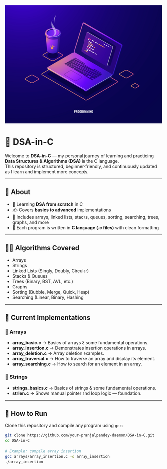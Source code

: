 <p align="center">
  <img src="assets/971.jpg" alt="DSA-in-C Banner"/>
</p>




# 🚀 DSA-in-C

Welcome to **DSA-in-C** — my personal journey of learning and practicing **Data Structures & Algorithms (DSA)** in the C language.  
This repository is structured, beginner-friendly, and continuously updated as I learn and implement more concepts.

---

## 📌 About
- 🚀 Learning **DSA from scratch** in C  
- ✍️ Covers **basics to advanced** implementations  
- 📂 Includes arrays, linked lists, stacks, queues, sorting, searching, trees, graphs, and more  
- 📝 Each program is written in **C language (.c files)** with clean formatting  

---

## 🧑‍💻 Algorithms Covered
- Arrays  
- Strings  
- Linked Lists (Singly, Doubly, Circular)  
- Stacks & Queues  
- Trees (Binary, BST, AVL, etc.)  
- Graphs  
- Sorting (Bubble, Merge, Quick, Heap)  
- Searching (Linear, Binary, Hashing)  

---

## 📂 Current Implementations

### 🔹 Arrays
- **array_basic.c** → Basics of arrays & some fundamental operations.  
- **array_insertion.c** → Demonstrates insertion operations in arrays.  
- **array_deletion.c** → Array deletion examples.
- **array_traversal.c** → How to traverse an array and display its element.
- **array_searching.c** → How to search for an element in an array.

### 🔹 Strings
- **strings_basics.c** → Basics of strings & some fundamental operations.  
- **strlen.c** → Shows manual pointer and loop logic — foundation.
---

## 🚀 How to Run
Clone this repository and compile any program using `gcc`:

```bash
git clone https://github.com/your-pranjalpandey-daemon/DSA-in-C.git
cd DSA-in-C

# Example: compile array insertion
gcc arrays/array_insertion.c -o array_insertion
./array_insertion
